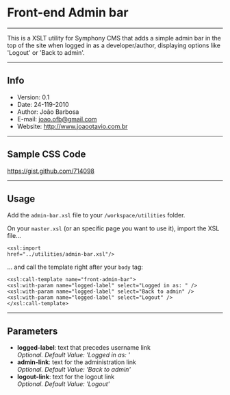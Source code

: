 # Front-end Admin bar

---------------------------------------

This is a XSLT utility for Symphony CMS that adds a simple admin bar in the top of the site when logged in as a developer/author, displaying options like 'Logout' or 'Back to admin'.

---------------------------------------

## Info
- Version:	0.1
- Date:		24-119-2010
- Author:	João Barbosa
- E-mail:	<joao.ofb@gmail.com>
- Website:	<http://www.joaootavio.com.br>

---------------------------------------

## Sample CSS Code

<https://gist.github.com/714098>

---------------------------------------

## Usage

Add the <code>admin-bar.xsl</code> file to your <code>/workspace/utilities</code> folder.

On your <code>master.xsl</code> (or an specific page you want to use it), import the XSL file...

<code><xsl:import href="../utilities/admin-bar.xsl"/></code>

... and call the template right after your <code>body</code> tag:

<code><xsl:call-template name="front-admin-bar">
		<xsl:with-param name="logged-label" select="Logged in as: " />
		<xsl:with-param name="logged-label" select="Back to admin" />
		<xsl:with-param name="logged-label" select="Logout" />
	</xsl:call-template></code>

---------------------------------------

## Parameters

- **logged-label**: text that precedes username link  
*Optional. Default Value: 'Logged in as: '*
- **admin-link**: text for the administration link  
*Optional. Default Value: 'Back to admin'*
- **logout-link**: text for the logout link  
*Optional. Default Value: 'Logout'*

